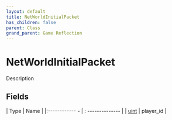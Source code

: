 ```yaml
---
layout: default
title: NetWorldInitialPacket
has_children: false
parent: Class
grand_parent: Game Reflection
---
```

# NetWorldInitialPacket
Description 

## Fields
| Type | Name |
|:------------ - | : -------------- |
| [uint](game-reflection/components/uint.md) | player_id |
